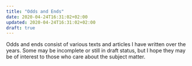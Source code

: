 ```yaml
---
title: "Odds and Ends"
date: 2020-04-24T16:31:02+02:00
updated: 2020-04-24T16:31:02+02:00
draft: true
---
```


Odds and ends consist of various texts and articles I have written over the
years. Some may be incomplete or still in draft status, but I hope they may be
of interest to those who care about the subject matter.

